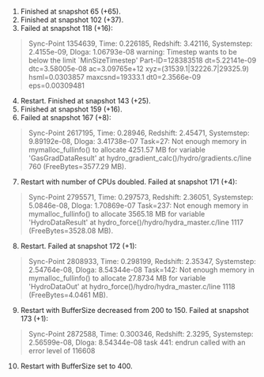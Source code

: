 1. Finished at snapshot 65 (+65).
2. Finished at snapshot 102 (+37).
3. Failed at snapshot 118 (+16):
> Sync-Point 1354639, Time: 0.226185, Redshift: 3.42116, Systemstep: 2.4155e-09, Dloga: 1.06793e-08
> warning: Timestep wants to be below the limit `MinSizeTimestep'
> Part-ID=128383518  dt=5.22141e-09 dtc=3.58005e-08 ac=3.09765e+12 xyz=(31539.1|32226.7|29325.9)  hsml=0.0303857  maxcsnd=19333.1 dt0=2.3566e-09 eps=0.00309481
4. Restart. Finished at snapshot 143 (+25).
5. Finished at snapshot 159 (+16).
6. Failed at snapshot 167 (+8):
> Sync-Point 2617195, Time: 0.28946, Redshift: 2.45471, Systemstep: 9.89192e-08, Dloga: 3.41738e-07
> Task=27: Not enough memory in mymalloc_fullinfo() to allocate 4251.57 MB for variable 'GasGradDataResult' at hydro_gradient_calc()/hydro/gradients.c/line 760 (FreeBytes=3577.29 MB).
7. Restart with number of CPUs doubled. Failed at snapshot 171 (+4):
> Sync-Point 2795571, Time: 0.297573, Redshift: 2.36051, Systemstep: 5.0846e-08, Dloga: 1.70869e-07
> Task=237: Not enough memory in mymalloc_fullinfo() to allocate 3565.18 MB for variable 'HydroDataResult' at hydro_force()/hydro/hydra_master.c/line 1117 (FreeBytes=3528.08 MB).
8. Restart. Failed at snapshot 172 (+1):
> Sync-Point 2808933, Time: 0.298199, Redshift: 2.35347, Systemstep: 2.54764e-08, Dloga: 8.54344e-08
> Task=142: Not enough memory in mymalloc_fullinfo() to allocate 27.8734 MB for variable 'HydroDataOut' at hydro_force()/hydro/hydra_master.c/line 1118 (FreeBytes=4.0461 MB).
9. Restart with BufferSize decreased from 200 to 150. Failed at snapshot 173 (+1):
> Sync-Point 2872588, Time: 0.300346, Redshift: 2.3295, Systemstep: 2.56599e-08, Dloga: 8.54344e-08
> task 441: endrun called with an error level of 116608
10. Restart with BufferSize set to 400.
